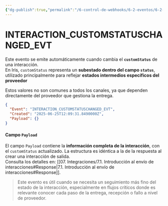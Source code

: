 ```yaml
---
{"dg-publish":true,"permalink":"/6-control-de-webhooks/6-2-eventos/6-2-3-interaction-customstatuschanged-evt/"}
---
```


# INTERACTION_CUSTOMSTATUSCHANGED_EVT

Este evento se emite automáticamente cuando cambia el **`customStatus`** de una interacción.  
En Iris, `customStatus` representa un **subestado dentro del campo `status`**, utilizado principalmente para reflejar **estados intermedios específicos del proveedor**

Estos valores no son comunes a todos los canales, ya que dependen directamente del proveedor que gestiona la entrega.


```json
{
  "Event": "INTERACTION_CUSTOMSTATUSCHANGED_EVT",
  "Created": "2025-06-25T12:09:31.8490000Z",
  "Payload": {}
}
```

#### Campo `Payload`

El campo `Payload` contiene la **información completa de la interacción**, con el `customStatus` actualizado. La estructura es idéntica a la de la respuesta al crear una interacción de salida.  
Consulta los detalles en:  [[07. Integraciones/7.1. Introducción al envío de interacciones#Response\|7.1. Introducción al envío de interacciones#Response]].

> Este evento es útil cuando se necesita un seguimiento más fino del estado de la interacción, especialmente en flujos críticos donde es relevante conocer cada paso de la entrega, recepción o fallo a nivel de proveedor.

